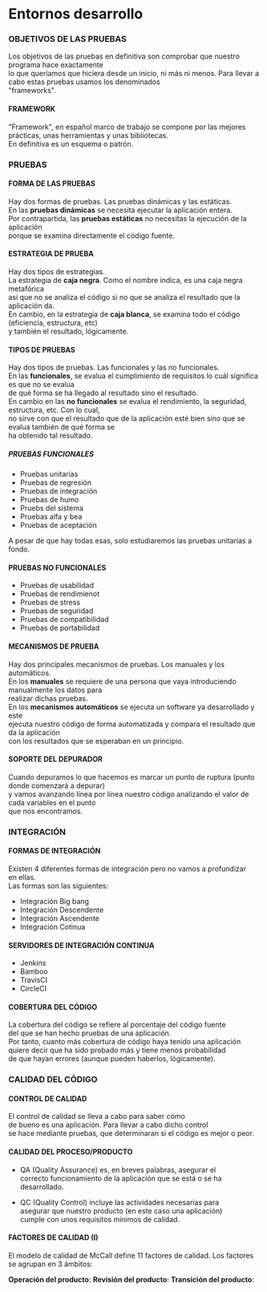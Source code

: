 # Entornos desarrollo

### OBJETIVOS DE LAS PRUEBAS

Los objetivos de las pruebas en definitiva son comprobar que nuestro programa hace exactamente  
lo que queríamos que hiciera desde un inicio, ni más ni menos. Para llevar a cabo estas pruebas usamos los denominados  
"frameworks".  

#### FRAMEWORK

"Framework", en español marco de trabajo se compone por las mejores prácticas, unas herramientas y unas bibliotecas.  
En definitiva es un esquema o patrón.


### PRUEBAS

#### FORMA DE LAS PRUEBAS

Hay dos formas de pruebas. Las pruebas dinámicas y las estáticas.  
En las **pruebas dinámicas** se necesita ejecutar la aplicación entera.  
Por contrapartida, las **pruebas estáticas** no necesitas la ejecución de la aplicación  
porque se examina directamente el código fuente.

#### ESTRATEGIA DE PRUEBA

Hay dos tipos de estrategias.  
La estrategia de **caja negra**. Como el nombre indica, es una caja negra metafórica  
así que no se analiza el código si no que se analiza el resultado que la aplicación da.  
En cambio, en la estrategia de **caja blanca**, se examina todo el código (eficiencia, estructura, etc)  
y también el resultado, lógicamente.

#### TIPOS DE PRUEBAS

Hay dos tipos de pruebas. Las funcionales y las no funcionales.  
En las **funcionales**, se evalua el cumplimiento de requisitos lo cuál significa es que no se evalua  
de qué forma se ha llegado al resultado sino el resultado.  
En cambio en las **no funcionales** se evalua el rendimiento, la seguridad, estructura, etc. Con lo cual,  
no sirve con que el resultado que de la aplicación esté bien sino que se evalua también de qué forma se  
ha obtenido tal resultado.

##### PRUEBAS FUNCIONALES

- Pruebas unitarias
- Pruebas de regresión
- Pruebas de integración
- Pruebas de humo
- Pruebs del sistema
- Pruebas alfa y bea
- Pruebas de aceptación

A pesar de que hay todas esas, solo estudiaremos las pruebas unitarias a fondo.

#### PRUEBAS NO FUNCIONALES

- Pruebas de usabilidad
- Pruebas de rendimienot
- Pruebas de stress
- Pruebas de seguridad
- Pruebas de compatibilidad
- Pruebas de portabilidad

#### MECANISMOS DE PRUEBA
Hay dos principales mecanismos de pruebas. Los manuales y los automáticos.  
En los **manuales** se requiere de una persona que vaya introduciendo manualmente los datos para  
realizar dichas pruebas.  
En los **mecanismos automáticos** se ejecuta un software ya desarrollado y este  
ejecuta nuestro código de forma automatizada y compara el resultado que da la aplicación  
con los resultados que se esperaban en un principio.

#### SOPORTE DEL DEPURADOR

Cuando depuramos lo que hacemos es marcar un punto de ruptura (punto donde comenzará a depurar)  
y vamos avanzando línea por línea nuestro código analizando el valor de cada variables en el punto  
que nos encontramos.

### INTEGRACIÓN 

#### FORMAS DE INTEGRACIÓN

Existen 4 diferentes formas de integración pero no vamos a profundizar  
en ellas.  
Las formas son las siguientes:

- Integración Big bang
- Integración Descendente
- Integración Ascendente
- Integración Cotinua

#### SERVIDORES DE INTEGRACIÓN CONTINUA

- Jenkins
- Bamboo
- TravisCI
- CircleCI

#### COBERTURA DEL CÓDIGO

La cobertura del código se refiere al porcentaje del código fuente  
del que se han hecho pruebas de una aplicación.  
Por tanto, cuanto más cobertura de código haya tenido una aplicación  
quiere decir que ha sido probado más y tiene menos probabilidad  
de que hayan errores (aunque pueden haberlos, lógicamente).

### CALIDAD DEL CÓDIGO

#### CONTROL DE CALIDAD

El control de calidad se lleva a cabo para saber cómo  
de bueno es una aplicación. Para llevar a cabo dicho control  
se hace mediante pruebas, que determinaran si el código es mejor o peor.

#### CALIDAD DEL PROCESO/PRODUCTO

- QA (Quality Assurance) es, en breves palabras, asegurar el  
correcto funcionamiento de la aplicación que se está o se ha desarrollado.  

- QC (Quality Control) incluye las actividades necesarias para  
asegurar que nuestro producto (en este caso una aplicación)  
cumple con unos requisitos mínimos de calidad.

#### FACTORES DE CALIDAD (I)

El modelo de calidad de McCall define 11 factores de calidad. Los factores se   agrupan en 3 ámbitos:

**Operación del producto**:
**Revisión del producto**:
**Transición del producto**:
